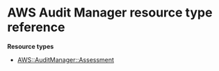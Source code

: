 # AWS Audit Manager resource type reference<a name="AWS_AuditManager"></a>

**Resource types**
+ [AWS::AuditManager::Assessment](aws-resource-auditmanager-assessment.md)
